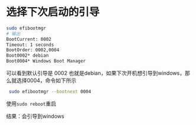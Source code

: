 # 选择下次启动的引导
<p id="cKdVnpGMCQAuuo5ERZgs6y">

```Bash
sudo efibootmgr
# 输出
BootCurrent: 0002
Timeout: 1 seconds
BootOrder: 0002,0004
Boot0002* debian
Boot0004* Windows Boot Manager


```


</p>


<p id="7JEkvoJ2XtmBwxWN6K8FyA">

可以看到默认引导是 0002 也就是debian，如果下次开机想引导到windows，那么就选择0004，命令如下所示

</p>


<p id="bhn3LmjJkTH9bdCbTWeZbB">

```Bash
 sudo efibootmgr --bootnext 0004 
```


</p>


<p id="uH8H3SCSjXWF5B3QrBmPfZ">

使用`sudo reboot`重启

</p>


<p id="hNBkeBJwuLKj87qLLsSp5t">

结果：会引导到windows

</p>


